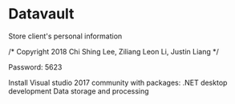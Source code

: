 # Datavault

Store client's personal information


 /* Copyright 2018 Chi Shing Lee, Ziliang Leon Li, Justin Liang */
 
 
Password: 5623


Install
Visual studio 2017 community with packages:
.NET desktop development
Data storage and processing
